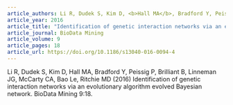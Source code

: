 ```yaml
---
article_authors: Li R, Dudek S, Kim D, <b>Hall MA</b>, Bradford Y, Peissig P, Brilliant B, Linneman JG, McCarty CA, Bao Le, Ritchie MD
article_year: 2016
article_title: "Identification of genetic interaction networks via an evolutionary algorithm evolved Bayesian network"
article_journal: BioData Mining
article_volume: 9
article_pages: 18
article_url: https://doi.org/10.1186/s13040-016-0094-4
---
```


Li R, Dudek S, Kim D, Hall MA, Bradford Y, Peissig P, Brilliant B, Linneman JG, McCarty CA, Bao Le, Ritchie MD (2016) Identification of genetic interaction networks via an evolutionary algorithm evolved Bayesian network. BioData Mining 9:18. 